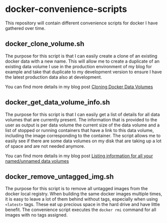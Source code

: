 # docker-convenience-scripts

This repository will contain different convenience scripts for docker I have gathered over time.

## docker_clone_volume.sh

The purpose for this script is that I can easily create a clone of an existing docker data with
a new name. This will allow me to create a duplicate of an existing data volume I use in the
production environment of my blog for example and take that duplicate to my development version 
to ensure I have the latest production data also at development.

You can find more details in my blog post [Cloning Docker Data Volumes](https://www.guidodiepen.nl/2016/05/cloning-docker-data-volumes/)

## docker_get_data_volume_info.sh

The purpose for this script is that I can easily get a list of details for all data volumes 
that are currently present. The information that is provided to the user as output is per 
data volume the current size of the data volume and a list of stopped or running containers 
that have a link to this data volume, including the image corresponding to the container.
The script allows me to easily see if there are some data volumes on my disk that are taking
up a lot of space and are not needed anymore.

You can find more details in my blog post [Listing information for all your named/unnamed data volumes](https://www.guidodiepen.nl/2017/04/listing-information-for-all-your-named-unnamed-data-volumes/)

## docker_remove_untagged_img.sh

The purpose for this script is to remove all untagged images from the docker local registry.
When building the same docker images multiple times, it is easy to leave a lot of them behind
without tags, especially when using `<latest>` tags. These eat up precious space in the
hard drive and have little benefit. The convenience script executes the `docker rmi` command for all
images with no tags assigned.
